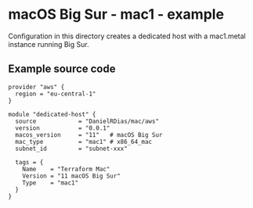 # macOS Big Sur - mac1 - example

Configuration in this directory creates a dedicated host with a mac1.metal instance running Big Sur.

## Example source code

```hcl
provider "aws" {
  region = "eu-central-1"
}

module "dedicated-host" {
  source            = "DanielRDias/mac/aws"
  version           = "0.0.1"
  macos_version     = "11"   # macOS Big Sur
  mac_type          = "mac1" # x86_64_mac
  subnet_id         = "subnet-xxx"

  tags = {
    Name    = "Terraform Mac"
    Version = "11 macOS Big Sur"
    Type    = "mac1"
  }
}
```
